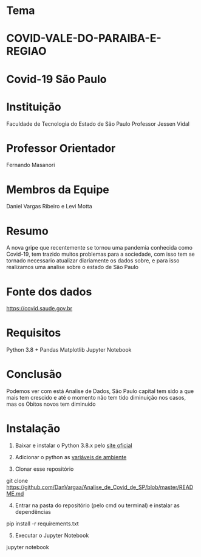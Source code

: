 # Tema
# COVID-VALE-DO-PARAIBA-E-REGIAO
# Covid-19 São Paulo

# Instituição
Faculdade de Tecnologia do Estado de São Paulo Professor Jessen Vidal

# Professor Orientador
Fernando Masanori

# Membros da Equipe
Daniel Vargas Ribeiro e Levi Motta

# Resumo
A nova gripe que recentemente se tornou uma pandemia conhecida como Covid-19, tem trazido muitos problemas para a sociedade, com isso tem se tornado necessario atualizar diariamente os dados sobre, e para isso realizamos uma analise sobre o estado de São Paulo

# Fonte dos dados
https://covid.saude.gov.br

# Requisitos
Python 3.8 +
Pandas
Matplotlib
Jupyter Notebook

# Conclusão
Podemos ver com está Analise de Dados, São Paulo capital tem sido a que mais tem crescido e até o momento não tem tido diminuição nos casos, mas os Obitos novos tem diminuido

# Instalação
1. Baixar e instalar o Python 3.8.x pelo [site oficial](https://www.python.org/downloads/)

2. Adicionar o python as [variáveis de ambiente](https://datatofish.com/add-python-to-windows-path/)

3. Clonar esse repositório 

git clone https://github.com/DanVargaa/Analise_de_Covid_de_SP/blob/master/README.md

4. Entrar na pasta do repositório (pelo cmd ou terminal) e instalar as dependências

pip install -r requirements.txt

5. Executar o Jupyter Notebook

jupyter notebook
